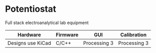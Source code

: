 # Potentiostat

Full stack electroanalytical lab equipment

|Hardware|Firmware|GUI|Calibration|
|--------|--------|---|-----------|
|Designs use KiCad|C/C++|Processing 3|Processing 3|
